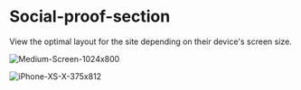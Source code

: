 # Social-proof-section
View the optimal layout for the site depending on their device's screen size.

![Medium-Screen-1024x800](https://user-images.githubusercontent.com/77306310/180096831-951ac92a-7782-40dd-babb-863df6570a55.png)

![iPhone-XS-X-375x812](https://user-images.githubusercontent.com/77306310/180096827-d73bfa81-1d4e-4f65-873f-910cad5fbbdd.png)
